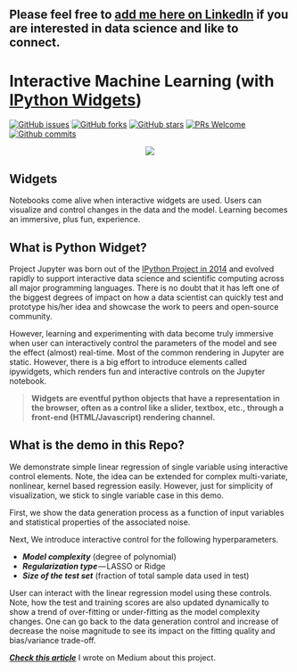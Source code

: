 ## Please feel free to [add me here on LinkedIn](https://www.linkedin.com/in/tirthajyoti-sarkar-2127aa7/) if you are interested in data science and like to connect.

# Interactive Machine Learning (with [IPython Widgets](https://ipywidgets.readthedocs.io))

[![GitHub issues](https://img.shields.io/github/issues/tirthajyoti/Interactive_Machine_Learning.svg)](https://github.com/tirthajyoti/Interactive_Machine_Learning/issues)
[![GitHub forks](https://img.shields.io/github/forks/tirthajyoti/Interactive_Machine_Learning.svg)](https://github.com/tirthajyoti/Interactive_Machine_Learning/network)
[![GitHub stars](https://img.shields.io/github/stars/tirthajyoti/Interactive_Machine_Learning.svg)](https://github.com/tirthajyoti/Interactive_Machine_Learning/stargazers)
[![PRs Welcome](https://img.shields.io/badge/PRs-welcome-brightgreen.svg)](https://github.com/tirthajyoti/Interactive_Machine_Learning/pulls)
[![Github commits](https://img.shields.io/github/commit-activity/y/tirthajyoti/Interactive_Machine_Learning.svg)](https://github.com/tirthajyoti/Interactive_Machine_Learning/stats/contributors)

<p align="center"><img src="https://raw.githubusercontent.com/tirthajyoti/Interactive_Machine_Learning/master/Interactive_ML.gif"/></p>

## Widgets

Notebooks come alive when interactive widgets are used. Users can visualize and control changes in the data and the model. Learning becomes an immersive, plus fun, experience.

## What is Python Widget?

Project Jupyter was born out of the [IPython Project in 2014](https://ipython.org/) and evolved rapidly to support interactive data science and scientific computing across all major programming languages. There is no doubt that it has left one of the biggest degrees of impact on how a data scientist can quickly test and prototype his/her idea and showcase the work to peers and open-source community.

However, learning and experimenting with data become truly immersive when user can interactively control the parameters of the model and see the effect (almost) real-time. Most of the common rendering in Jupyter are static. However, there is a big effort to introduce elements called ipywidgets, which renders fun and interactive controls on the Jupyter notebook.

> **Widgets are eventful python objects that have a representation in the browser, often as a control like a slider, textbox, etc., through a front-end (HTML/Javascript) rendering channel.**

## What is the demo in this Repo?
We demonstrate simple linear regression of single variable using interactive control elements. Note, the idea can be extended for complex multi-variate, nonlinear, kernel based regression easily. However, just for simplicity of visualization, we stick to single variable case in this demo.

First, we show the data generation process as a function of input variables and statistical properties of the associated noise.

Next, We introduce interactive control for the following hyperparameters.
* ***Model complexity*** (degree of polynomial)
* ***Regularization type*** — LASSO or Ridge
* ***Size of the test set*** (fraction of total sample data used in test)

User can interact with the linear regression model using these controls. Note, how the test and training scores are also updated dynamically to show a trend of over-fitting or under-fitting as the model complexity changes. One can go back to the data generation control and increase of decrease the noise magnitude to see its impact on the fitting quality and bias/variance trade-off.

[***Check this article***](https://towardsdatascience.com/interactive-machine-learning-make-python-lively-again-a96aec7e1627) I wrote on Medium about this project.
